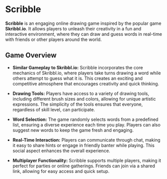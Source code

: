 # Scribble

**Scribble** is an engaging online drawing game inspired by the popular game **Skribbl.io**. It allows players to unleash their creativity in a fun and interactive environment, where they can draw and guess words in real-time with friends or other players around the world.

## Game Overview

- **Similar Gameplay to Skribbl.io:** Scribble incorporates the core mechanics of Skribbl.io, where players take turns drawing a word while others attempt to guess what it is. This creates an exciting and competitive atmosphere that encourages creativity and quick thinking.

- **Drawing Tools:** Players have access to a variety of drawing tools, including different brush sizes and colors, allowing for unique artistic expressions. The simplicity of the tools ensures that everyone, regardless of skill level, can participate.

- **Word Selection:** The game randomly selects words from a predefined list, ensuring a diverse experience each time you play. Players can also suggest new words to keep the game fresh and engaging.

- **Real-Time Interaction:** Players can communicate through chat, making it easy to share hints or engage in friendly banter while playing. This social aspect enhances the overall experience.

- **Multiplayer Functionality:** Scribble supports multiple players, making it perfect for parties or online gatherings. Friends can join via a shared link, allowing for easy access and quick setup.
